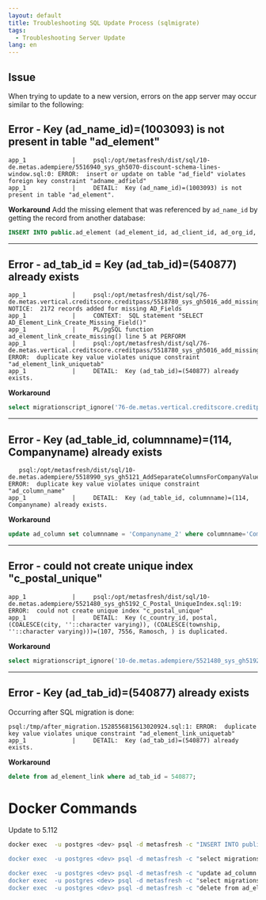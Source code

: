 ```yaml
---
layout: default
title: Troubleshooting SQL Update Process (sqlmigrate) 
tags:
  - Troubleshooting Server Update
lang: en
---
```


## Issue
When trying to update to a new version, errors on the app server may occur similar to the following:

## Error - Key (ad_name_id)=(1003093) is not present in table "ad_element"
```
app_1             |     psql:/opt/metasfresh/dist/sql/10-de.metas.adempiere/5516940_sys_gh5070-discount-schema-lines-window.sql:0: ERROR:  insert or update on table "ad_field" violates foreign key constraint "adname_adfield"
app_1             |     DETAIL:  Key (ad_name_id)=(1003093) is not present in table "ad_element".
```

**Workaround**
Add the missing element that was referenced by `ad_name_id` by getting the record from another database:

```sql
INSERT INTO public.ad_element (ad_element_id, ad_client_id, ad_org_id, isactive, created, createdby, updated, updatedby, columnname, entitytype, name, printname, description, help, po_name, po_printname, po_description, po_help, widgetsize, commitwarning, webui_namebrowse, webui_namenewbreadcrumb, webui_namenew) VALUES (1003093, 0, 0, 'Y', '2018-10-15 15:04:04.943585 +02:00', 99, '2018-10-15 15:04:04.943585 +02:00', 99, null, 'D', 'Kommentar/Hilfe', 'Kommentar/Hilfe', 'Comment or Hint', 'The Help field contains a hint, comment or help about the use of this item.', null, null, null, null, null, null, null, null, null);

```

---

## Error - ad_tab_id = Key (ad_tab_id)=(540877) already exists
```
app_1             |     psql:/opt/metasfresh/dist/sql/76-de.metas.vertical.creditscore.creditpass/5518780_sys_gh5016_add_missing_AD_Element_Link_records.sql:1: NOTICE:  2172 records added for missing AD_Fields
app_1             |     CONTEXT:  SQL statement "SELECT AD_Element_Link_Create_Missing_Field()"
app_1             |     PL/pgSQL function ad_element_link_create_missing() line 5 at PERFORM
app_1             |     psql:/opt/metasfresh/dist/sql/76-de.metas.vertical.creditscore.creditpass/5518780_sys_gh5016_add_missing_AD_Element_Link_records.sql:1: ERROR:  duplicate key value violates unique constraint "ad_element_link_uniquetab"
app_1             |     DETAIL:  Key (ad_tab_id)=(540877) already exists.

```

**Workaround**
```sql
select migrationscript_ignore('76-de.metas.vertical.creditscore.creditpass/5518780_sys_gh5016_add_missing_AD_Element_Link_records.sql')
```

---

## Error - Key (ad_table_id, columnname)=(114, Companyname) already exists
```
   psql:/opt/metasfresh/dist/sql/10-de.metas.adempiere/5518990_sys_gh5121_AddSeparateColumnsForCompanyValueAndNameAndCompanyNameFilter.sql:4: ERROR:  duplicate key value violates unique constraint "ad_column_name"
app_1             |     DETAIL:  Key (ad_table_id, columnname)=(114, Companyname) already exists.
```

**Workaround**
```sql
update ad_column set columnname = 'Companyname_2' where columnname='Companyname' and ad_table_id=114 ;

```

---

## Error - could not create unique index "c_postal_unique"
```
app_1             |     psql:/opt/metasfresh/dist/sql/10-de.metas.adempiere/5521480_sys_gh5192_C_Postal_UniqueIndex.sql:19: ERROR:  could not create unique index "c_postal_unique"
app_1             |     DETAIL:  Key (c_country_id, postal, (COALESCE(city, ''::character varying)), (COALESCE(township, ''::character varying)))=(107, 7556, Ramosch, ) is duplicated.
```

**Workaround**
```sql
select migrationscript_ignore('10-de.metas.adempiere/5521480_sys_gh5192_C_Postal_UniqueIndex.sql');
```

---

## Error - Key (ad_tab_id)=(540877) already exists
Occurring after SQL migration is done:

```
psql:/tmp/after_migration.1528556815613020924.sql:1: ERROR:  duplicate key value violates unique constraint "ad_element_link_uniquetab"
app_1             |     DETAIL:  Key (ad_tab_id)=(540877) already exists.
```

**Workaround**
```sql
delete from ad_element_link where ad_tab_id = 540877;
```



# Docker Commands

Update to 5.112

```BASH
docker exec  -u postgres <dev> psql -d metasfresh -c "INSERT INTO public.ad_element (ad_element_id, ad_client_id, ad_org_id, isactive, created, createdby, updated, updatedby, columnname, entitytype, name, printname, description, help, po_name, po_printname, po_description, po_help, widgetsize, commitwarning, webui_namebrowse, webui_namenewbreadcrumb, webui_namenew) VALUES (1003093, 0, 0, 'Y', '2018-10-15 15:04:04.943585 +02:00', 99, '2018-10-15 15:04:04.943585 +02:00', 99, null, 'D', 'Kommentar/Hilfe', 'Kommentar/Hilfe', 'Comment or Hint', 'The Help field contains a hint, comment or help about the use of this item.', null, null, null, null, null, null, null, null, null);

docker exec  -u postgres <dev> psql -d metasfresh -c "select migrationscript_ignore('76-de.metas.vertical.creditscore.creditpass/5518780_sys_gh5016_add_missing_AD_Element_Link_records.sql')"

docker exec  -u postgres <dev> psql -d metasfresh -c "update ad_column set columnname = 'Companyname_2' where columnname='Companyname' and ad_table_id=114 ;"
docker exec  -u postgres <dev> psql -d metasfresh -c "select migrationscript_ignore('10-de.metas.adempiere/5521480_sys_gh5192_C_Postal_UniqueIndex.sql');"
docker exec  -u postgres <dev> psql -d metasfresh -c "delete from ad_element_link where ad_tab_id = 540877;"
```
